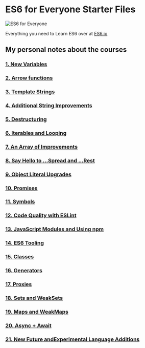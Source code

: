 # ES6 for Everyone Starter Files

![ES6 for Everyone](https://es6.io/images/es6-facebook-share.png?cool=yah)

Everything you need to Learn ES6 over at [ES6.io](https://ES6.io)

## My personal notes about the courses

### [1. New Variables](01-New.Variables/Lesson.note.md)

### [2. Arrow functions](02-Arrow.functions/Lesson.note.md)

### [3. Template Strings](03-Template.Strings/Lesson.notes.md)

### [4. Additional String Improvements](04-Additional.String.Improvements/Lesson.notes.md)

### [5. Destructuring](05-Destructuring/Lesson.notes.md)

### [6. Iterables and Looping](06-Iterables.and.Looping/Lesson.notes.md)

### [7. An Array of Improvements](07-An.Array.of.Improvements/Lesson.notes.md)

### [8. Say Hello to ...Spread and ...Rest](08-Say.Hello.to...Spread.and...Rest/Lesson.notes.md)

### [9. Object Literal Upgrades](09-Object.Literal.Upgrades/Lesson.notes.md)

### [10. Promises](10-Promises/Lesson.notes.md)

### [11. Symbols](11-Symbols/Lesson.notes.md)

### [12. Code Quality with ESLint](12-Code.Quality.with.ESLint/Lesson.notes.md)

### [13. JavaScript Modules and Using npm](13-JavaScript.Modules.and.Using.npm/Lesson.notes.md)

### [14. ES6 Tooling](14-ES6.Tooling/Lesson.notes.md)

### [15. Classes](15-Classes/Lesson.notes.md)

### [16. Generators](16-Generators/Lesson.notes.md)

### [17. Proxies](17-Proxies/Lesson.notes.md)

### [18. Sets and WeakSets](18-Sets.and.WeakSets/Lesson.notes.md)

### [19. Maps and WeakMaps](19-Maps.and.WeakMaps/Lesson.notes.md)

### [20. Async + Await](20-Async.plus.Await/Lesson.notes.md)

### [21. New Future andExperimental Language Additions](21-New.Future.and.Experimental.Language.Additions/Lesson.notes.md)
